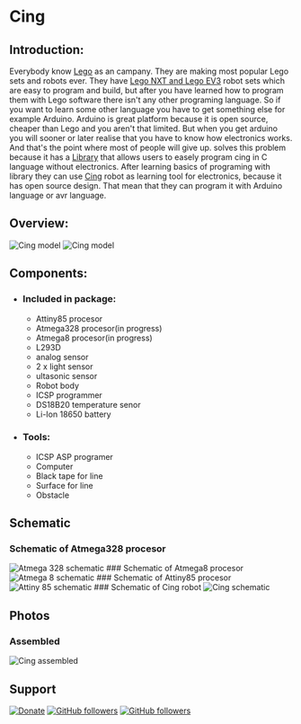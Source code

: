# Cing
## Introduction:
Everybody know <a href="https://www.lego.com/en-us/" target="_blank">Lego</a> as an campany. They are making most popular Lego sets and robots ever. They have <a href="https://www.lego.com/en-us/mindstorms">Lego NXT and Lego EV3</a> robot sets which are easy to program and build, but after you have learned how to program them with Lego software there isn't any other programing language. So  if you want to learn some other language you have to get something else for example Arduino. Arduino is great platform because it is open source, cheaper than Lego and you aren't that limited. But when you get arduino you will sooner or later realise that you have to know how electronics works. And that's the point where most of people will give up. 
 solves this problem because it has a <a href="https://github.com/Galeje/Cing/tree/master/libraries" target="_blank">Library</a> that allows users to easely program cing in C language without electronics. After learning basics of programing with library they can use <a href="https://github.com/Galeje/Cing" target="_blank">Cing</a> robot as learning tool for electronics, because it has open source design. That mean that they can program it with Arduino language or avr language.

## Overview:
<img src="Pictures/Cing_digitalmodel1.png" alt="Cing model">
<img src="Pictures/Cing_digitalmodel2.png" alt="Cing model">

## Components:
 - ### Included in package:
   - Attiny85 procesor
   - Atmega328 procesor(in progress)
   - Atmega8 procesor(in progress)
   - L293D
   - analog sensor
   - 2 x light sensor
   - ultasonic sensor
   - Robot body
   - ICSP programmer
   - DS18B20 temperature senor
   - Li-Ion 18650 battery
 - ### Tools:
   - ICSP ASP programer
   - Computer
   - Black tape for line
   - Surface for line
   - Obstacle

## Schematic
### Schematic of Atmega328 procesor
<img src="Pictures/Atmega328_Procesor.png" alt="Atmega 328 schematic">
### Schematic of Atmega8 procesor
<img src="Pictures/Atmega328_Procesor.png" alt="Atmega 8 schematic">
### Schematic of Attiny85 procesor
<img src="Pictures/Attiny85_Procesor.png" alt="Attiny 85 schematic">
### Schematic of Cing robot
<img src="Pictures/Cing_Schematic.png" alt="Cing schematic">

## Photos
### Assembled
<img src="Pictures/Assembled_Cing.jpg" alt="Cing assembled">

## Support
[![Donate](https://img.shields.io/badge/paypal-donate-yellow.svg)](https://www.paypal.me/StanislavJochman)
[![GitHub followers](https://img.shields.io/github/followers/espadrine.svg?style=social&label=Follow)](https://github.com/StanislavJochman/ATTEMP)
[![GitHub followers](https://img.shields.io/github/followers/espadrine.svg?style=social&label=Follow)](https://github.com/Galeje/Cing)
